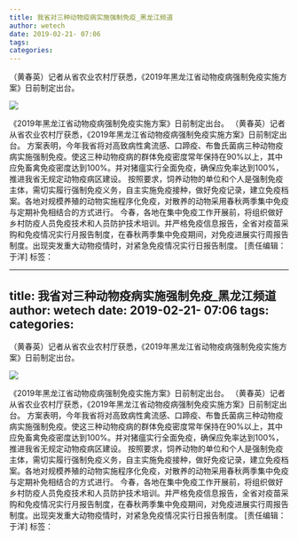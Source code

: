 ```yaml
---
title: 我省对三种动物疫病实施强制免疫_黑龙江频道
author: wetech
date: 2019-02-21- 07:06
tags: 
categories: 
---
```

（黄春英）记者从省农业农村厅获悉，《2019年黑龙江省动物疫病强制免疫实施方案》日前制定出台。
<!-- more -->
                
<img align="center" border="0" src="http://p2.ifengimg.com/a/2016/0810/204c433878d5cf9size1_w16_h16.png" />
                
            
《2019年黑龙江省动物疫病强制免疫实施方案》日前制定出台。
（黄春英）记者从省农业农村厅获悉，《2019年黑龙江省动物疫病强制免疫实施方案》日前制定出台。
方案表明，今年我省将对高致病性禽流感、口蹄疫、布鲁氏菌病三种动物疫病实施强制免疫。使这三种动物疫病的群体免疫密度常年保持在90%以上，其中应免畜禽免疫密度达到100%。并对猪瘟实行全面免疫，确保应免率达到100%，推进我省无规定动物疫病区建设。
按照要求，饲养动物的单位和个人是强制免疫主体，需切实履行强制免疫义务，自主实施免疫接种，做好免疫记录，建立免疫档案。各地对规模养殖的动物实施程序化免疫，对散养的动物采用春秋两季集中免疫与定期补免相结合的方式进行。
今春，各地在集中免疫工作开展前，将组织做好乡村防疫人员免疫技术和人员防护技术培训。并严格免疫信息报告，全省对疫苗采购和免疫情况实行月报告制度，在春秋两季集中免疫期间，对免疫进展实行周报告制度。出现突发重大动物疫情时，对紧急免疫情况实行日报告制度。
[责任编辑：于洋]
标签：
 
 
 
             
---
title: 我省对三种动物疫病实施强制免疫_黑龙江频道
author: wetech
date: 2019-02-21- 07:06
tags: 
categories: 
---
（黄春英）记者从省农业农村厅获悉，《2019年黑龙江省动物疫病强制免疫实施方案》日前制定出台。
<!-- more -->
                
<img align="center" border="0" src="http://p2.ifengimg.com/a/2016/0810/204c433878d5cf9size1_w16_h16.png" />
                
            
《2019年黑龙江省动物疫病强制免疫实施方案》日前制定出台。
（黄春英）记者从省农业农村厅获悉，《2019年黑龙江省动物疫病强制免疫实施方案》日前制定出台。
方案表明，今年我省将对高致病性禽流感、口蹄疫、布鲁氏菌病三种动物疫病实施强制免疫。使这三种动物疫病的群体免疫密度常年保持在90%以上，其中应免畜禽免疫密度达到100%。并对猪瘟实行全面免疫，确保应免率达到100%，推进我省无规定动物疫病区建设。
按照要求，饲养动物的单位和个人是强制免疫主体，需切实履行强制免疫义务，自主实施免疫接种，做好免疫记录，建立免疫档案。各地对规模养殖的动物实施程序化免疫，对散养的动物采用春秋两季集中免疫与定期补免相结合的方式进行。
今春，各地在集中免疫工作开展前，将组织做好乡村防疫人员免疫技术和人员防护技术培训。并严格免疫信息报告，全省对疫苗采购和免疫情况实行月报告制度，在春秋两季集中免疫期间，对免疫进展实行周报告制度。出现突发重大动物疫情时，对紧急免疫情况实行日报告制度。
[责任编辑：于洋]
标签：
 
 
 
             
